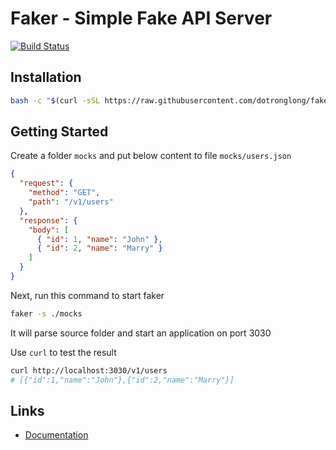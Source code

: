 # Faker - Simple Fake API Server
[![Build Status](https://travis-ci.org/dotronglong/faker.svg?branch=master)](https://travis-ci.org/dotronglong/faker)

## Installation

```bash
bash -c "$(curl -sSL https://raw.githubusercontent.com/dotronglong/faker/master/install.sh)"
```

## Getting Started

Create a folder `mocks` and put below content to file `mocks/users.json`

```json
{
  "request": {
    "method": "GET",
    "path": "/v1/users"
  },
  "response": {
    "body": [
      { "id": 1, "name": "John" },
      { "id": 2, "name": "Marry" }
    ]
  }
}
```

Next, run this command to start faker

```bash
faker -s ./mocks
```

It will parse source folder and start an application on port 3030

Use `curl` to test the result

```bash
curl http://localhost:3030/v1/users
# [{"id":1,"name":"John"},{"id":2,"name":"Marry"}]
```

## Links

* [Documentation](https://github.com/dotronglong/faker/wiki)

